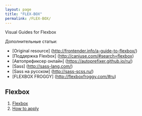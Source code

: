 ```yaml
---
layout: page
title: "FLEX-BOX"
permalink: /FLEX-BOX/
---
```


Visual Guides for Flexbox

Дополнительные статьи:
- [Original resource] (http://frontender.info/a-guide-to-flexbox/)
- [Поддержка Flexbox] (http://caniuse.com/#search=flexbox)
- [Автопрефиксер онлайн] (https://autoprefixer.github.io/ru/)
- [Sass] (http://sass-lang.com/)
- [Sass на русском] (http://sass-scss.ru/)
- [FLEXBOX FROGGY] (http://flexboxfroggy.com/#ru)

## Flexbox

 1. [Flexbox](/FLEX-BOX/fexbox.html)
 2. [How to apply](/FLEX-BOX/fexbox_how_to_allply.html)
 
